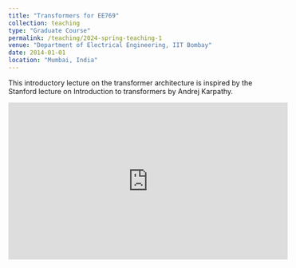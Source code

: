 ```yaml
---
title: "Transformers for EE769"
collection: teaching
type: "Graduate Course"
permalink: /teaching/2024-spring-teaching-1
venue: "Department of Electrical Engineering, IIT Bombay"
date: 2014-01-01
location: "Mumbai, India"
---
```



This introductory lecture on the transformer architecture is inspired by the Stanford lecture on Introduction to transformers by <a href="https://karpathy.ai/" style="text-decoration: none;">Andrej Karpathy.</a>

<iframe width="560" height="315" src="https://www.youtube.com/embed/ulijM6B9IwI?si=QFiWF0QQJzZvTQAL" title="YouTube video player" frameborder="0" allow="accelerometer; autoplay; clipboard-write; encrypted-media; gyroscope; picture-in-picture; web-share" referrerpolicy="strict-origin-when-cross-origin" allowfullscreen></iframe>